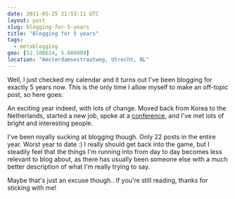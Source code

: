 ```yaml
---
date: 2011-05-25 21:53:11 UTC
layout: post
slug: blogging-for-5-years
title: "Blogging for 5 years"
tags:
  - metablogging
geo: [52.108624, 5.086009]
location: "Amsterdamsestraatweg, Utrecht, NL"
---
```

<p>Well, I just checked my calendar and it turns out I've been blogging for exactly 5 years now. This is the only time I allow myself to make an off-topic post, so here goes:</p>

<p>An exciting year indeed, with lots of change. Moved back from Korea to the Netherlands, started a new job, spoke at a <a href="http://www.phpconference.nl/">conference</a>, and I've met lots of bright and interesting people.</p>

<p>I've been royally sucking at blogging though. Only 22 posts in the entire year. Worst year to date :) I really should get back into the game, but I steadily feel that the things I'm running into from day to day becomes less relevant to blog about, as there has usually been someone else with a much better description of what I'm really trying to say.</p>

<p>Maybe that's just an excuse though.. If you're still reading, thanks for sticking with me!</p>
